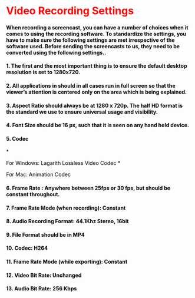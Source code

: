 <h1 style="color:red;"> Video Recording Settings

<h4 style="color:black;">When recording a screencast, you can have a number of choices when it comes to using the recording software. To standardize the settings, you have to make sure the following settings are met irrespective of the software used. Before sending the screencasts to us, they need to be converted using the following settings..

<h4 style="color:black;">  1. The first and the most important thing is to ensure the default desktop resolution is set to 1280x720.

<h4 style="color:black;"> 2. All applications in should in all cases run in full screen so that the viewer’s attention is centered only on the area which is being explained.

<h4 style="color:black;"> 3. Aspect Ratio should always be at 1280 x 720p. The half HD format is the standard we use to ensure universal usage and visibility.

<h4 style="color:black;"> 4. Font Size should be 16 px, such that it is seen on any hand held device.

<h4 style="color:black;"> 5. Codec </h4>
* <p style="color:black;">  For Windows: Lagarith Lossless Video Codec
* <p style="color:black;">  For Mac: Animation Codec 

<h4 style="color:black;"> 6. Frame Rate : Anywhere between 25fps or 30 fps, but should be constant throughout.

<h4 style="color:black;"> 7. Frame Rate Mode (when recording): Constant

<h4 style="color:black;"> 8. Audio Recording Format: 44.1Khz Stereo, 16bit

<h4 style="color:black;"> 9. File Format should be in MP4

<h4 style="color:black;"> 10. Codec: H264

<h4 style="color:black;"> 11. Frame Rate Mode (while exporting): Constant

<h4 style="color:black;"> 12. Video Bit Rate: Unchanged

<h4 style="color:black;"> 13. Audio Bit Rate: 256 Kbps



